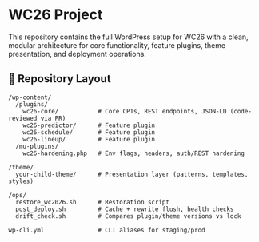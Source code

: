 # WC26 Project

This repository contains the full WordPress setup for WC26 with a clean, modular architecture for core functionality, feature plugins, theme presentation, and deployment operations.

## 📂 Repository Layout

```text
/wp-content/
  /plugins/
    wc26-core/           # Core CPTs, REST endpoints, JSON-LD (code-reviewed via PR)
    wc26-predictor/      # Feature plugin
    wc26-schedule/       # Feature plugin
    wc26-lineup/         # Feature plugin
  /mu-plugins/
    wc26-hardening.php   # Env flags, headers, auth/REST hardening

/theme/
  your-child-theme/      # Presentation layer (patterns, templates, styles)

/ops/
  restore_wc2026.sh      # Restoration script
  post_deploy.sh         # Cache + rewrite flush, health checks
  drift_check.sh         # Compares plugin/theme versions vs lock

wp-cli.yml               # CLI aliases for staging/prod 
